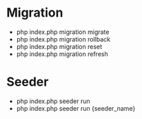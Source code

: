 # Migration #
* php index.php migration migrate
* php index.php migration rollback 
* php index.php migration reset 
* php index.php migration refresh 

# Seeder #
* php index.php seeder run
* php index.php seeder run {seeder_name}

